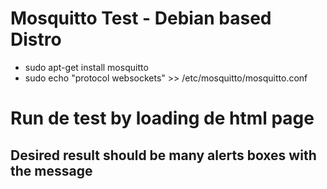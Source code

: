 # Mosquitto Test - Debian based Distro
- sudo apt-get install mosquitto
- sudo echo "protocol websockets" >> /etc/mosquitto/mosquitto.conf
# Run de test by loading de html page
## Desired result should be many alerts boxes with the message

